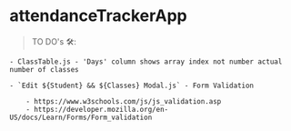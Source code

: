 # attendanceTrackerApp

> TO DO's 🛠:

    - ClassTable.js - 'Days' column shows array index not number actual number of classes

    - `Edit ${Student} && ${Classes} Modal.js` - Form Validation 

        - https://www.w3schools.com/js/js_validation.asp
        - https://developer.mozilla.org/en-US/docs/Learn/Forms/Form_validation